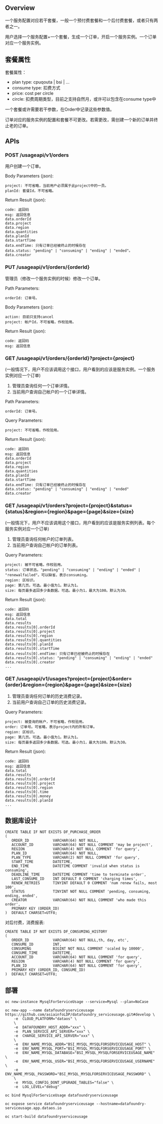 
## Overview

一个服务配置对应若干套餐，一般一个预付费套餐和一个后付费套餐，或者只有两者之一。

用户选择一个服务配置+一个套餐，生成一个订单，开启一个服务实例。一个订单对应一个服务实例。

## 套餐属性

套餐属性：
* plan type: cpuqouta | bsi | ...
* consume type: 扣费方式
* price: cost per circle
* circle: 扣费周期类型，目前之支持自然月，或许可以包含在consume type中

一个套餐或许需要若干参数，在Order中记录这些参数值。

订单对应的服务实例的配置和套餐不可更改。若需更改，需创建一个新的订单并终止老的订单。

## APIs

### POST /usageapi/v1/orders

用户创建一个订单。

Body Parameters (json):
```
project: 不可省略，当前用户必须属于此project中的一员。
planId: 套餐Id，不可省略。
```

Return Result (json):
```
code: 返回码
msg: 返回信息
data.orderId
data.project
data.region
data.quantities
data.planId
data.startTime
data.endTime: 只有订单已经被终止的时候存在
data.status: "pending" | "consuming" | "ending" | "ended"。
data.creator
```

### PUT /usageapi/v1/orders/{orderId}

管理员（修改一个服务实例的时候）修改一个订单。

Path Parameters:
```
orderId: 订单号。
```

Body Parameters (json):
```
action: 目前只支持cancel
project: 帐户Id，不可省略，作校验用。
```

Return Result (json):
```
code: 返回码
msg: 返回信息
```

### GET /usageapi/v1/orders/{orderId}?project={project}

(一般情况下，用户不应该调用这个接口，用户看到的应该是服务实例。一个服务实例对应一个订单)

1. 管理员查询任何一个订单详情。
1. 当前用户查询自己帐户的一个订单详情。

Path Parameters:
```
orderId: 订单号。
```

Query Parameters:
```
project: 不可省略，作校验用。
```

Return Result (json):
```
code: 返回码
msg: 返回信息
data.orderId
data.project
data.region
data.quantities
data.planId
data.startTime
data.endTime: 只有订单已经被终止的时候存在
data.status: "pending" | "consuming" | "ending" | "ended"
data.creator
```

### GET /usageapi/v1/orders?project={project}&status={status}&region={region}&page={page}&size={size}

(一般情况下，用户不应该调用这个接口，用户看到的应该是服务实例列表。每个服务实例对应一个订单)

1. 管理员查询任何帐户的订单列表。
1. 当前用户查询自己帐户的订单列表。

Query Parameters:
```
project: 被不可省略，作校验用。
status: 订单状态。"pending" | "consuming" | "ending" | "ended" | "renewalfailed"。可以缺省，表示consuming。
region: 区标识。
page: 第几页。可选。最小值为1。默认为1。
size: 每页最多返回多少条数据。可选。最小为1，最大为100。默认为30。
```

Return Result (json):
```
code: 返回码
msg: 返回信息
data.total
data.results
data.results[0].orderId
data.results[0].project
data.results[0].region
data.results[0].quantities
data.results[0].planId
data.results[0].startTime
data.results[0].endTime: 只有订单已经被终止的时候存在
data.results[0].status: "pending" | "consuming" | "ending" | "ended"
data.results[0].creator
...

```

### GET /usageapi/v1/usages?project={project}&order={order}&region={region}&page={page}&size={size}

1. 管理员查询任何订单的历史消费记录。
1. 当前用户查询自己订单的历史消费记录。

Query Parameters:
```
project: 被查询的帐户，不可省略，作校验用。
order: 订单号。可省略，表示project内的所有订单。
region: 区标识。
page: 第几页。可选。最小值为1。默认为1。
size: 每页最多返回多少条数据。可选。最小为1，最大为100。默认为30。
```

Return Result (json):
```
code: 返回码
msg: 返回信息
data.total
data.results
data.results[0].orderId
data.results[0].project
data.results[0].region
data.results[0].time
data.results[0].money
data.results[0].planId
...
```

## 数据库设计

```
CREATE TABLE IF NOT EXISTS DF_PURCHASE_ORDER
(
   ORDER_ID           VARCHAR(64) NOT NULL,
   ACCOUNT_ID         VARCHAR(64) NOT NULL COMMENT 'may be project',
   REGION             VARCHAR(4) NOT NULL COMMENT 'for query',
   PLAN_ID            VARCHAR(64) NOT NULL,
   PLAN_TYPE          VARCHAR(2) NOT NULL COMMENT 'for query',
   START_TIME         DATETIME,
   END_TIME           DATETIME COMMENT 'invalid when status is consuming',
   DEADLINE_TIME      DATETIME COMMENT 'time to terminate order',
   LAST_CONSUME_ID    INT DEFAULT 0 COMMENT 'charging times',
   RENEW_RETRIES      TINYINT DEFAULT 0 COMMENT 'num renew fails, most 100',
   STATUS             TINYINT NOT NULL COMMENT 'pending, consuming, ending, ended',
   CREATOR            VARCHAR(64) NOT NULL COMMENT 'who made this order',
   PRIMARY KEY (ORDER_ID)
)  DEFAULT CHARSET=UTF8;
```

对后付费，消费报表:
```
CREATE TABLE IF NOT EXISTS DF_CONSUMING_HISTORY
(
   ORDER_ID           VARCHAR(64) NOT NULL,th, day, etc',
   CONSUME_ID         INT,
   CONSUMING          BIGINT NOT NULL COMMENT 'scaled by 10000',
   CONSUME_TIME       DATETIME,
   ACCOUNT_ID         VARCHAR(64) NOT NULL COMMENT 'for query',
   REGION             VARCHAR(4) NOT NULL COMMENT 'for query',
   PLAN_ID            VARCHAR(64) NOT NULL COMMENT 'for query',
   PRIMARY KEY (ORDER_ID, CONSUME_ID)
)  DEFAULT CHARSET=UTF8;
```

## 部署

```
oc new-instance MysqlForServiceUsage --service=Mysql --plan=NoCase

oc new-app --name datafoundryserviceusage https://github.com/asiainfoLDP/datafoundry_serviceusage.git#develop \
    -e  CLOUD_PLATFORM="dataos" \
    \
    -e  DATAFOUNDRY_HOST_ADDR="xxx" \
    -e  PLAN_SERVICE_API_SERVER="xxx" \
    -e  CHARGE_SERVICE_API_SERVER="xxx" \
    \
    -e  ENV_NAME_MYSQL_ADDR="BSI_MYSQL_MYSQLFORSERVICEUSAGE_HOST" \
    -e  ENV_NAME_MYSQL_PORT="BSI_MYSQL_MYSQLFORSERVICEUSAGE_PORT" \
    -e  ENV_NAME_MYSQL_DATABASE="BSI_MYSQL_MYSQLFORSERVICEUSAGE_NAME" \
    -e  ENV_NAME_MYSQL_USER="BSI_MYSQL_MYSQLFORSERVICEUSAGE_USERNAME" \
    -e  ENV_NAME_MYSQL_PASSWORD="BSI_MYSQL_MYSQLFORSERVICEUSAGE_PASSWORD" \
    \
    -e  MYSQL_CONFIG_DONT_UPGRADE_TABLES="false" \
    -e  LOG_LEVEL="debug"

oc bind MysqlForServiceUsage datafoundryserviceusage

oc expose service datafoundryserviceusage --hostname=datafoundry-serviceusage.app.dataos.io

oc start-build datafoundryserviceusage

```
